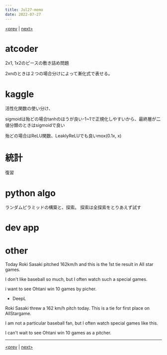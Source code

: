 ```yaml
---
title: Jul27-memo 
date: 2022-07-27 
---
```


[<prev](https://idekworks.github.io/TechnicalMemo/2022/07/26/Jul26.html) | [next>](https://idekworks.github.io/TechnicalMemo/2022/07/28/Jul28.html) 

# atcoder
2x1, 1x2のピースの敷き詰め問題

2xnのときは２つの場合分けによって漸化式で表せる。

# kaggle
活性化関数の使い分け、

sigmoidは殆どの場合tanhのほうが良い-1~1で正規化しやすいから、最終層が二値分類のときはsigmoidで良い

殆どの場合はReLU関数、LeaklyReLUでも良いmox(0.1x, x)

# 統計
復習

# python algo
ランダムピラミッドの構築と、探索。
探索は全探索をとりあえず試す

# dev app


# other
Today Roki Sasaki pitched 162km/h and this is the 1st tie result in All star games.

I don't like baseball so much, but I often watch such a special games.

i want to see Ohtani win 10 games by picher.

- DeepL

Roki Sasaki threw a 162 km/h pitch today. This is a tie for first place on AllStargame.

I am not a particular baseball fan, but I often watch special games like this.

I can't wait to see Ohtani win 10 games as a pitcher.


***

[<prev](https://idekworks.github.io/TechnicalMemo/2022/07/26/Jul26.html) | [next>](https://idekworks.github.io/TechnicalMemo/2022/07/28/Jul28.html)


